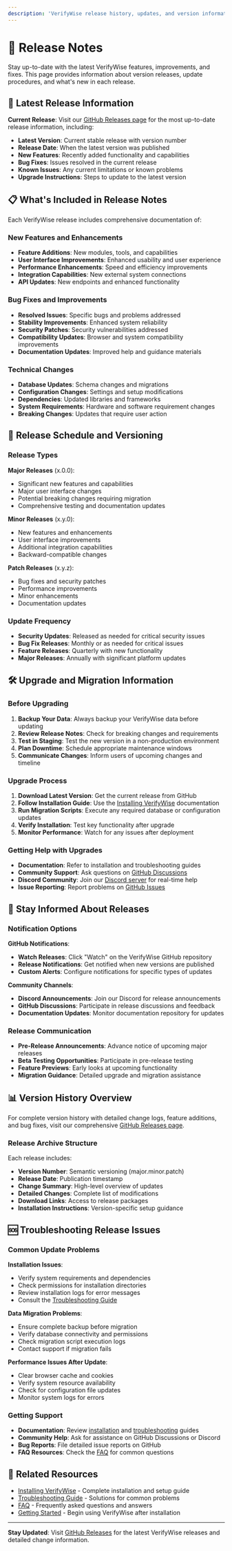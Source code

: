 ```yaml
---
description: 'VerifyWise release history, updates, and version information'
---
```


# 📖 Release Notes

Stay up-to-date with the latest VerifyWise features, improvements, and fixes. This page provides information about version releases, update procedures, and what's new in each release.

## 🚀 Latest Release Information

**Current Release**: Visit our [GitHub Releases page](https://github.com/bluewave-labs/verifywise/releases) for the most up-to-date release information, including:

- **Latest Version**: Current stable release with version number
- **Release Date**: When the latest version was published
- **New Features**: Recently added functionality and capabilities
- **Bug Fixes**: Issues resolved in the current release
- **Known Issues**: Any current limitations or known problems
- **Upgrade Instructions**: Steps to update to the latest version

## 📋 What's Included in Release Notes

Each VerifyWise release includes comprehensive documentation of:

### New Features and Enhancements
- **Feature Additions**: New modules, tools, and capabilities
- **User Interface Improvements**: Enhanced usability and user experience
- **Performance Enhancements**: Speed and efficiency improvements
- **Integration Capabilities**: New external system connections
- **API Updates**: New endpoints and enhanced functionality

### Bug Fixes and Improvements
- **Resolved Issues**: Specific bugs and problems addressed
- **Stability Improvements**: Enhanced system reliability
- **Security Patches**: Security vulnerabilities addressed
- **Compatibility Updates**: Browser and system compatibility improvements
- **Documentation Updates**: Improved help and guidance materials

### Technical Changes
- **Database Updates**: Schema changes and migrations
- **Configuration Changes**: Settings and setup modifications
- **Dependencies**: Updated libraries and frameworks
- **System Requirements**: Hardware and software requirement changes
- **Breaking Changes**: Updates that require user action

## 🔄 Release Schedule and Versioning

### Release Types
**Major Releases** (x.0.0):
- Significant new features and capabilities
- Major user interface changes
- Potential breaking changes requiring migration
- Comprehensive testing and documentation updates

**Minor Releases** (x.y.0):
- New features and enhancements
- User interface improvements
- Additional integration capabilities
- Backward-compatible changes

**Patch Releases** (x.y.z):
- Bug fixes and security patches
- Performance improvements
- Minor enhancements
- Documentation updates

### Update Frequency
- **Security Updates**: Released as needed for critical security issues
- **Bug Fix Releases**: Monthly or as needed for critical issues
- **Feature Releases**: Quarterly with new functionality
- **Major Releases**: Annually with significant platform updates

## 🛠️ Upgrade and Migration Information

### Before Upgrading
1. **Backup Your Data**: Always backup your VerifyWise data before updating
2. **Review Release Notes**: Check for breaking changes and requirements
3. **Test in Staging**: Test the new version in a non-production environment
4. **Plan Downtime**: Schedule appropriate maintenance windows
5. **Communicate Changes**: Inform users of upcoming changes and timeline

### Upgrade Process
1. **Download Latest Version**: Get the current release from GitHub
2. **Follow Installation Guide**: Use the [Installing VerifyWise](installing-verifywise.md) documentation
3. **Run Migration Scripts**: Execute any required database or configuration updates
4. **Verify Installation**: Test key functionality after upgrade
5. **Monitor Performance**: Watch for any issues after deployment

### Getting Help with Upgrades
- **Documentation**: Refer to installation and troubleshooting guides
- **Community Support**: Ask questions on [GitHub Discussions](https://github.com/bluewave-labs/verifywise/discussions)
- **Discord Community**: Join our [Discord server](https://discord.gg/d3k3E4uEpR) for real-time help
- **Issue Reporting**: Report problems on [GitHub Issues](https://github.com/bluewave-labs/verifywise/issues)

## 🔔 Stay Informed About Releases

### Notification Options
**GitHub Notifications**:
- **Watch Releases**: Click "Watch" on the VerifyWise GitHub repository
- **Release Notifications**: Get notified when new versions are published
- **Custom Alerts**: Configure notifications for specific types of updates

**Community Channels**:
- **Discord Announcements**: Join our Discord for release announcements
- **GitHub Discussions**: Participate in release discussions and feedback
- **Documentation Updates**: Monitor documentation repository for updates

### Release Communication
- **Pre-Release Announcements**: Advance notice of upcoming major releases
- **Beta Testing Opportunities**: Participate in pre-release testing
- **Feature Previews**: Early looks at upcoming functionality
- **Migration Guidance**: Detailed upgrade and migration assistance

## 📊 Version History Overview

For complete version history with detailed change logs, feature additions, and bug fixes, visit our comprehensive [GitHub Releases page](https://github.com/bluewave-labs/verifywise/releases).

### Release Archive Structure
Each release includes:
- **Version Number**: Semantic versioning (major.minor.patch)
- **Release Date**: Publication timestamp
- **Change Summary**: High-level overview of updates
- **Detailed Changes**: Complete list of modifications
- **Download Links**: Access to release packages
- **Installation Instructions**: Version-specific setup guidance

## 🆘 Troubleshooting Release Issues

### Common Update Problems
**Installation Issues**:
- Verify system requirements and dependencies
- Check permissions for installation directories
- Review installation logs for error messages
- Consult the [Troubleshooting Guide](troubleshooting.md)

**Data Migration Problems**:
- Ensure complete backup before migration
- Verify database connectivity and permissions
- Check migration script execution logs
- Contact support if migration fails

**Performance Issues After Update**:
- Clear browser cache and cookies
- Verify system resource availability
- Check for configuration file updates
- Monitor system logs for errors

### Getting Support
- **Documentation**: Review [installation](installing-verifywise.md) and [troubleshooting](troubleshooting.md) guides
- **Community Help**: Ask for assistance on GitHub Discussions or Discord
- **Bug Reports**: File detailed issue reports on GitHub
- **FAQ Resources**: Check the [FAQ](faq.md) for common questions

## 🔗 Related Resources

- [Installing VerifyWise](installing-verifywise.md) - Complete installation and setup guide
- [Troubleshooting Guide](troubleshooting.md) - Solutions for common problems
- [FAQ](faq.md) - Frequently asked questions and answers
- [Getting Started](getting-started-with-projects.md) - Begin using VerifyWise after installation

---

**Stay Updated**: Visit [GitHub Releases](https://github.com/bluewave-labs/verifywise/releases) for the latest VerifyWise releases and detailed change information.
